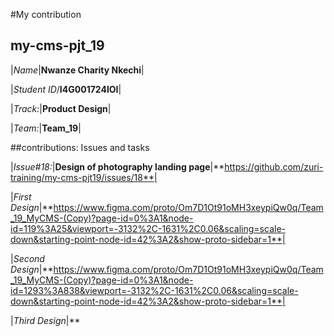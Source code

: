 #My contribution

## my-cms-pjt_19

|*Name*|**Nwanze Charity Nkechi**|

|*Student ID*/**I4G001724IOI**|

|*Track:*|**Product Design**|

|*Team:*|**Team_19**|


##contributions: Issues and tasks


|*Issue#18:*|**Design of photography landing page**|**https://github.com/zuri-training/my-cms-pjt19/issues/18**|


|*First Design*|**https://www.figma.com/proto/Om7D1Ot91oMH3xeypiQw0q/Team_19_MyCMS-(Copy)?page-id=0%3A1&node-id=119%3A25&viewport=-3132%2C-1631%2C0.06&scaling=scale-down&starting-point-node-id=42%3A2&show-proto-sidebar=1**|

|*Second Design*|**https://www.figma.com/proto/Om7D1Ot91oMH3xeypiQw0q/Team_19_MyCMS-(Copy)?page-id=0%3A1&node-id=1293%3A838&viewport=-3132%2C-1631%2C0.06&scaling=scale-down&starting-point-node-id=42%3A2&show-proto-sidebar=1**|

|*Third Design*|**
